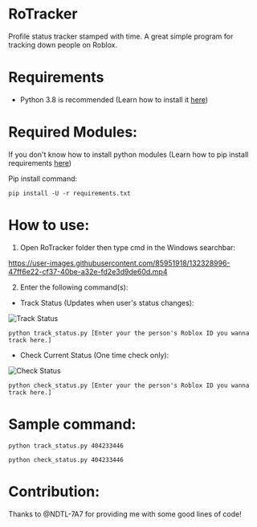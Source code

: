 



# RoTracker
Profile status tracker stamped with time. A great simple program for tracking down people on Roblox. 
# Requirements
- Python 3.8 is recommended (Learn how to install it [here](https://medium.com/co-learning-lounge/how-to-download-install-python-on-windows-2021-44a707994013))
# Required Modules:
If you don't know how to install python modules (Learn how to pip install requirements [here](https://note.nkmk.me/en/python-pip-install-requirements/))

Pip install command:
```
pip install -U -r requirements.txt
```
# How to use:
1. Open RoTracker folder then type cmd in the Windows searchbar:

https://user-images.githubusercontent.com/85951918/132328996-47ff6e22-cf37-40be-a32e-fd2e3d9de60d.mp4

2. Enter the following command(s):
- Track Status (Updates when user's status changes):

![Track Status](https://i.gyazo.com/8083b3d1d4d64931ba1cc01d9874d4d0.png)

```
python track_status.py [Enter your the person's Roblox ID you wanna track here.]
```
- Check Current Status (One time check only):

![Check Status](https://i.gyazo.com/6af55d79710a4773e2d0d19cd0b60e1c.png)

```
python check_status.py [Enter your the person's Roblox ID you wanna track here.]
```
# Sample command:
```
python track_status.py 404233446
```
```
python check_status.py 404233446
```
# Contribution:
Thanks to @NDTL-7A7 for providing me with some good lines of code!

